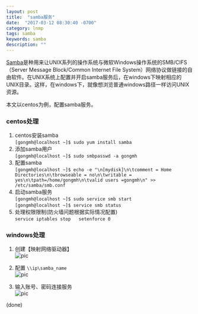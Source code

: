 ```yaml
---
layout: post
title:  "samba服务"
date:  "2017-03-12 08:30:40 -0700"
category: lnmp
tags: samba
keywords: samba
description: ""
---
```



[Samba](https://zh.wikipedia.org/wiki/Samba)是种用来让UNIX系列的操作系统与微软Windows操作系统的SMB/CIFS（Server Message Block/Common Internet File System）网络协议做链接的自由软件。在UNIX系统上配置并开启samba服务后，在windows下映射相应的UNIX目录。这样，在windows下，就像想浏览普通windows路径一样访问UNIX资源。

本文以centos为例，配置samba服务。  

### centos处理  
1. centos安装samba  
		`[gongmh@localhost ~]$ sudo yum install samba `  
2. 添加samba用户  
		`[gongmh@localhost ~]$ sudo smbpasswd -a gongmh`  
3. 配置samba  
		`[gongmh@localhost ~]$ echo -e "\n[mydisk]\n\tcomment = Home Directories\n\tbrowseable = no\n\twritable = yes\n\tpath=/home/gongmh\n\tvalid users =gongmh\n" >> /etc/samba/smb.conf`  
4. 启动samba服务  
		`[gongmh@localhost ~]$ sudo service smb start`  
		`[gongmh@localhost ~]$ service smb status`
5. 处理权限限制(防火墙问题根据实际情况配置)  
		```
		service iptables stop  
		setenforce 0
		```

### windows处理  
1. 创建【映射网络驱动器】  
	![pic](https://gongmh.github.io/source/blog/pic/lnmp-samba-001.png)  

2. 配置  `\\ip\samba_name`  
	![pic](https://gongmh.github.io/source/blog/pic/lnmp-samba-002.png)  

3. 输入账号、密码连接服务  
	![pic](https://gongmh.github.io/source/blog/pic/lnmp-samba-003.png)  

(done)
